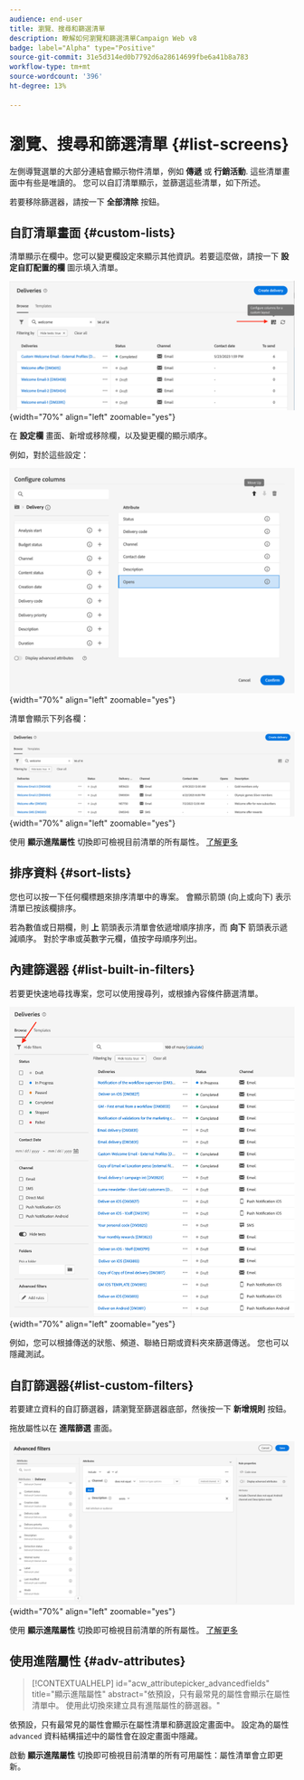 ```yaml
---
audience: end-user
title: 瀏覽、搜尋和篩選清單
description: 瞭解如何瀏覽和篩選清單Campaign Web v8
badge: label="Alpha" type="Positive"
source-git-commit: 31e5d314ed0b7792d6a28614699fbe6a41b8a783
workflow-type: tm+mt
source-wordcount: '396'
ht-degree: 13%

---
```



# 瀏覽、搜尋和篩選清單 {#list-screens}

左側導覽選單的大部分連結會顯示物件清單，例如 **傳遞** 或 **行銷活動**. 這些清單畫面中有些是唯讀的。 您可以自訂清單顯示，並篩選這些清單，如下所述。

若要移除篩選器，請按一下 **全部清除** 按鈕。

## 自訂清單畫面 {#custom-lists}

清單顯示在欄中。您可以變更欄設定來顯示其他資訊。若要這麼做，請按一下 **設定自訂配置的欄** 圖示填入清單。

![](assets/config-columns.png){width="70%" align="left" zoomable="yes"}

在 **設定欄** 畫面、新增或移除欄，以及變更欄的顯示順序。

例如，對於這些設定：

![](assets/columns.png){width="70%" align="left" zoomable="yes"}

清單會顯示下列各欄：

![](assets/column-sample.png){width="70%" align="left" zoomable="yes"}

使用 **顯示進階屬性** 切換即可檢視目前清單的所有屬性。 [了解更多](#adv-attributes)

## 排序資料 {#sort-lists}

您也可以按一下任何欄標題來排序清單中的專案。 會顯示箭頭 (向上或向下) 表示清單已按該欄排序。

若為數值或日期欄，則 **上** 箭頭表示清單會依遞增順序排序，而 **向下** 箭頭表示遞減順序。 對於字串或英數字元欄，值按字母順序列出。

## 內建篩選器 {#list-built-in-filters}

若要更快速地尋找專案，您可以使用搜尋列，或根據內容條件篩選清單。

![](assets/filter.png){width="70%" align="left" zoomable="yes"}

例如，您可以根據傳送的狀態、頻道、聯絡日期或資料夾來篩選傳送。 您也可以隱藏測試。

## 自訂篩選器{#list-custom-filters}

若要建立資料的自訂篩選器，請瀏覽至篩選器底部，然後按一下 **新增規則** 按鈕。

拖放屬性以在 **進階篩選** 畫面。

![](assets/custom-filter.png){width="70%" align="left" zoomable="yes"}

使用 **顯示進階屬性** 切換即可檢視目前清單的所有屬性。 [了解更多](#adv-attributes)

## 使用進階屬性 {#adv-attributes}

>[!CONTEXTUALHELP]
>id="acw_attributepicker_advancedfields"
>title="顯示進階屬性"
>abstract="依預設，只有最常見的屬性會顯示在屬性清單中。 使用此切換來建立具有進階屬性的篩選器。"

依預設，只有最常見的屬性會顯示在屬性清單和篩選設定畫面中。 設定為的屬性 `advanced` 資料結構描述中的屬性會在設定畫面中隱藏。

啟動 **顯示進階屬性** 切換即可檢視目前清單的所有可用屬性：屬性清單會立即更新。

